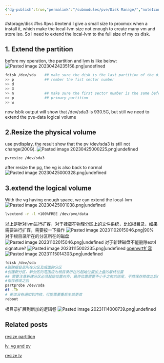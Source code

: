 ```yaml
---
{"dg-publish":true,"permalink":"/submodules/pve/Disk Manage/","noteIcon":"3"}
---
```


#storage/disk #lvs #pvs #extend
I give a small size to proxmox when a install it, which make the local-lvm size not enough to create many vm and store iso. So I need to extend the local-lvm to the full size of my os disk.
## 1. Extend the partition
before my operation, the partition and lvm is like below:
![Pasted image 20230424235158.png|undefined](/img/user/submodules/pve/pics/Pasted%20image%2020230424235158.png)

```sh
fdisk /dev/sda    ## make sure the disk is the last partition of the disk
>> p              ## rember the fist sector number
>> d
>> 3
>> n              ## make sure the first sector number is the same before
>> p              ## primary partition
>> w
```
now lsblk output will show that /dev/sda3 is 930.5G, but still we need to extend the pve-data logical volume
## 2.Resize the physical volume
use pvdisplay, the result show that the pv /dev/sda3 is still not change(200G).
![Pasted image 20230425000225.png|undefined](/img/user/submodules/pve/pics/Pasted%20image%2020230425000225.png)
```sh
pvresize /dev/sda3
```
after resize the pg, the vg is also back to normal
![Pasted image 20230425000328.png|undefined](/img/user/submodules/pve/pics/Pasted%20image%2020230425000328.png)

## 3.extend the logical volume
With the vg having enough space, we can extend the local-lvm
![Pasted image 20230425001038.png|undefined](/img/user/submodules/pve/pics/Pasted%20image%2020230425001038.png)

```sh
lvextend -r -l +100%FREE /dev/pve/data
```

以上是针对lvm进行扩容，对于挂载在物理分区上的文件系统，比如根目录，如果需要进行扩容，需要按一下操作
![Pasted image 20231102015046.png|90%](/img/user/pics/Pasted%20image%2020231102015046.png)
对于根目录所在的分区所在的磁盘![Pasted image 20231102015046.png|undefined](/img/user/pics/Pasted%20image%2020231102015046.png)
对于新建磁盘不能删除ext4 signature?
![Pasted image 20231115002235.png|undefined](/img/user/Pasted%20image%2020231115002235.png)
[openwrt扩容](https://blog.csdn.net/ls0111/article/details/128769859)
![Pasted image 20231115014303.png|undefined](/img/user/Pasted%20image%2020231115014303.png)

```bash
fdisk /dev/sda
#删除根目录所在分区及后面的分区
#创建新分区，新分区的范围应为根目录所在的起始位置加上盘的最终位置
## 需要注意新建分区必须起始位置对齐，最终位置需要不小于之前的结尾，不然保存修改之后reboot会导致系统不可逆的崩溃
#保存修改之后
partprobe /dev/sda
df -Th
# 更改没有通知到内核，可能需要重启生效更改
reboot

```

根目录扩展到新加的逻辑卷
![Pasted image 20231114000739.png|undefined](/img/user/Pasted%20image%2020231114000739.png)
## Related posts
[resize partition](https://www.ibm.com/docs/en/cloud-pak-system-w3550/2.3.3?topic=images-extending-partition-file-system-sizes)

[lv, vg and pv](https://networklessons.com/uncategorized/extend-lvm-partition)

[resize lv](https://unix.stackexchange.com/questions/138090/cant-resize-a-partition-using-resize2fs)
